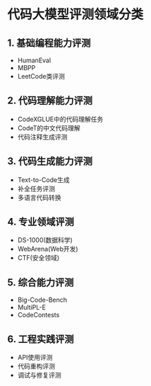 

# 代码大模型评测领域分类
## 1. 基础编程能力评测
- HumanEval
- MBPP 
- LeetCode类评测
## 2. 代码理解能力评测
- CodeXGLUE中的代码理解任务
- CodeT的中文代码理解
- 代码注释生成评测
## 3. 代码生成能力评测
- Text-to-Code生成
- 补全任务评测
- 多语言代码转换
## 4. 专业领域评测
- DS-1000(数据科学)
- WebArena(Web开发)
- CTF(安全领域)
## 5. 综合能力评测
- Big-Code-Bench
- MultiPL-E
- CodeContests
## 6. 工程实践评测
- API使用评测
- 代码重构评测
- 调试与修复评测
